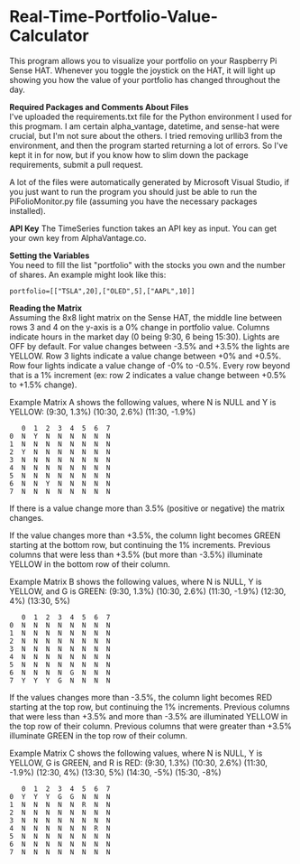# Real-Time-Portfolio-Value-Calculator

This program allows you to visualize your portfolio on your Raspberry Pi Sense HAT. Whenever you toggle the joystick on the HAT, it will light up showing you how the value of your portfolio has changed throughout the day. 

**Required Packages and Comments About Files**  
I've uploaded the requirements.txt file for the Python environment I used for this progmam. I am certain alpha_vantage, datetime, and sense-hat were crucial, but I'm not sure about the others. I tried removing urllib3 from the environment, and then the program started returning a lot of errors. So I've kept it in for now, but if you know how to slim down the package requirements, submit a pull request.

A lot of the files were automatically generated by Microsoft Visual Studio, if you just want to run the program you should just be able to run the PiFolioMonitor.py file (assuming you have the necessary packages installed).

**API Key**
The TimeSeries function takes an API key as input. You can get your own key from AlphaVantage.co.

**Setting the Variables**  
You need to fill the list "portfolio" with the stocks you own and the number of shares. An example might look like this:

    portfolio=[["TSLA",20],["OLED",5],["AAPL",10]]

**Reading the Matrix**  
Assuming the 8x8 light matrix on the Sense HAT, the middle line between rows 3 and 4 on the y-axis is a 0% change in portfolio value. Columns indicate hours in the market day (0 being 9:30, 6 being 15:30). Lights are OFF by default. For value changes between -3.5% and +3.5% the lights are YELLOW. Row 3 lights indicate a value change between +0% and +0.5%. Row four lights indicate a value change of -0% to -0.5%. Every row beyond that is a 1% increment (ex: row 2 indicates a value change between +0.5% to +1.5% change).

Example Matrix A shows the following values, where N is NULL and Y is YELLOW: (9:30, 1.3%) (10:30, 2.6%) (11:30, -1.9%)

       0  1  2  3  4  5  6  7  
    0  N  Y  N  N  N  N  N  N  
    1  N  N  N  N  N  N  N  N  
    2  Y  N  N  N  N  N  N  N  
    3  N  N  N  N  N  N  N  N  
    4  N  N  N  N  N  N  N  N  
    5  N  N  N  N  N  N  N  N  
    6  N  N  Y  N  N  N  N  N  
    7  N  N  N  N  N  N  N  N  

If there is a value change more than 3.5% (positive or negative) the matrix changes. 

If the value changes more than +3.5%, the column light becomes GREEN starting at the bottom row, but continuing the 1% increments. Previous columns that were less than +3.5% (but more than -3.5%) illuminate YELLOW in the bottom row of their column.

Example Matrix B shows the following values, where N is NULL, Y is YELLOW, and G is GREEN: (9:30, 1.3%) (10:30, 2.6%) (11:30, -1.9%) (12:30, 4%) (13:30, 5%)

       0  1  2  3  4  5  6  7  
    0  N  N  N  N  N  N  N  N  
    1  N  N  N  N  N  N  N  N  
    2  N  N  N  N  N  N  N  N  
    3  N  N  N  N  N  N  N  N  
    4  N  N  N  N  N  N  N  N  
    5  N  N  N  N  N  N  N  N  
    6  N  N  N  N  G  N  N  N  
    7  Y  Y  Y  G  N  N  N  N  

If the values changes more than -3.5%, the column light becomes RED starting at the top row, but continuing the 1% increments. Previous columns that were less than +3.5% and more than -3.5% are illuminated YELLOW in the top row of their column. Previous columns that were greater than +3.5% illuminate GREEN in the top row of their column.

Example Matrix C shows the following values, where N is NULL, Y is YELLOW, G is GREEN, and R is RED: (9:30, 1.3%) (10:30, 2.6%) (11:30, -1.9%) (12:30, 4%) (13:30, 5%) (14:30, -5%) (15:30, -8%)

       0  1  2  3  4  5  6  7  
    0  Y  Y  Y  G  G  N  N  N  
    1  N  N  N  N  N  R  N  N  
    2  N  N  N  N  N  N  N  N  
    3  N  N  N  N  N  N  N  N  
    4  N  N  N  N  N  N  R  N  
    5  N  N  N  N  N  N  N  N  
    6  N  N  N  N  N  N  N  N  
    7  N  N  N  N  N  N  N  N  
